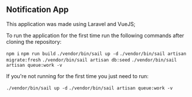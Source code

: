 ## Notification App

This application was made using Laravel and VueJS;

To run the application for the first time run the following commands after cloning the repository: 

`npm i`
`npm run build`
`./vendor/bin/sail up -d`
`./vendor/bin/sail artisan migrate:fresh`
`./vendor/bin/sail artisan db:seed`
`./vendor/bin/sail artisan queue:work -v`

If you're not running for the first time you just need to run:

`./vendor/bin/sail up -d`
`./vendor/bin/sail artisan queue:work -v`
